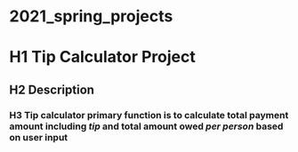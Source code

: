 # 2021_spring_projects

# H1 **Tip Calculator Project**
  
 ## H2 **Description** 
 
 ### H3 Tip calculator primary function is to calculate total payment amount including *tip* and total amount owed *per person* based on user input
